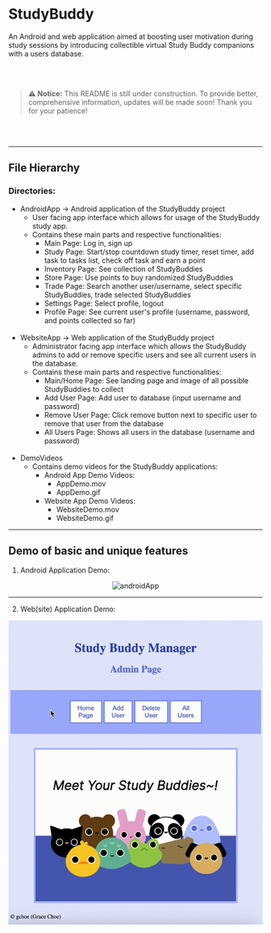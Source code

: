# StudyBuddy
An Android and web application aimed at boosting user motivation during study sessions by‬ ‭introducing collectible virtual Study Buddy companions with a users database.

<br></br>
> **⚠️ Notice:** This README is still under construction. To provide better, comprehensive information, updates will be made soon! Thank you for your patience!
<!-- *Note: This README is still under construction. To provide better, comprehensive information, updates will be made soon! Thank you for your patience!* -->
<br></br>

*****
## File Hierarchy
### Directories:
- AndroidApp -> Android application of the StudyBuddy project
  - User facing app interface which allows for usage of the StudyBuddy study app.
  - Contains these main parts and respective functionalities:
    - Main Page: Log in, sign up
    - Study Page: Start/stop countdown study timer, reset timer, add task to tasks list, check off task and earn a point
    - Inventory Page: See collection of StudyBuddies
    - Store Page: Use points to buy randomized StudyBuddies
    - Trade Page: Search another user/username, select specific StudyBuddies, trade selected StudyBuddies
    - Settings Page: Select profile, logout
    - Profile Page: See current user's profile (username, password, and points collected so far)
<br></br>
- WebsiteApp -> Web application of the StudyBuddy project
  - Administrator facing app interface which allows the StudyBuddy admins to add or remove specific users and see all current users in the database.
  - Contains these main parts and respective functionalities:
    - Main/Home Page: See landing page and image of all possible StudyBuddies to collect
    - Add User Page: Add user to database (input username and password)
    - Remove User Page: Click remove button next to specific user to remove that user from the database
    - All Users Page: Shows all users in the database (username and password)
<br></br>
- DemoVideos
  - Contains demo videos for the StudyBuddy applications:
    - Android App Demo Videos:
      - AppDemo.mov
      - AppDemo.gif
    - Website App Demo Videos:
      - WebsiteDemo.mov
      - WebsiteDemo.gif

*****
## Demo of basic and unique features
1. Android Application Demo: <br>
<div align="center">
  <img src="https://github.com/gechoe/StudyBuddy/blob/main/DemoVideos/AppDemo.gif" alt="androidApp" width="350"/>
</div>

*****

2. Web(site) Application Demo: <br>
<div align="center">
  <img src="https://github.com/gechoe/StudyBuddy/blob/main/DemoVideos/WebsiteDemo.gif" alt="webApp" width="650"/>
</div>
